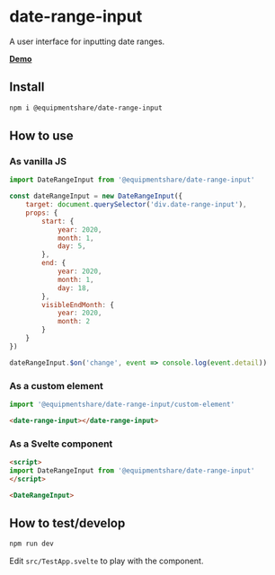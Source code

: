 # date-range-input

A user interface for inputting date ranges.

**[Demo](http://time-tracking.pages.internal.equipmentshare.com/date-range-input/)**

## Install

```sh
npm i @equipmentshare/date-range-input
```

## How to use

### As vanilla JS

```js
import DateRangeInput from '@equipmentshare/date-range-input'

const dateRangeInput = new DateRangeInput({
	target: document.querySelector('div.date-range-input'),
	props: {
		start: {
			year: 2020,
			month: 1,
			day: 5,
		},
		end: {
			year: 2020,
			month: 1,
			day: 18,
		},
		visibleEndMonth: {
			year: 2020,
			month: 2
		}
	}
})

dateRangeInput.$on('change', event => console.log(event.detail))
```

### As a custom element

```js
import '@equipmentshare/date-range-input/custom-element'
```

```html
<date-range-input></date-range-input>
```

### As a Svelte component

```html
<script>
import DateRangeInput from '@equipmentshare/date-range-input'
</script>

<DateRangeInput>
```

## How to test/develop

```sh
npm run dev
```

Edit `src/TestApp.svelte` to play with the component.
